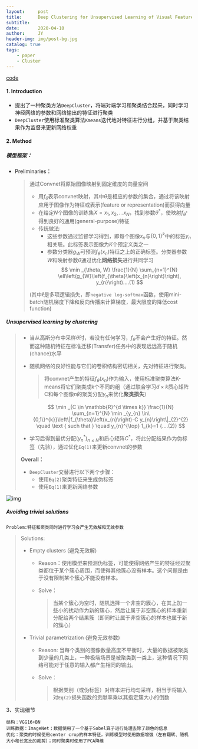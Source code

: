 ```yaml
---
layout:     post
title:      Deep Clustering for Unsupervised Learning of Visual Features
subtitle:   
date:       2020-04-10
author:     JY
header-img: img/post-bg.jpg
catalog: true
tags:
    - paper
    - Cluster
---
```




[code](https://github.com/facebookresearch/deepcluster)

#### 1. Introduction

- 提出了一种聚类方法`DeepCluster`，将端对端学习和聚类结合起来，同时学习神经网络的参数和网络输出的特征进行聚类
- `DeepCluster`使用标准聚类算法`Kmeans`迭代地对特征进行分组，并基于聚类结果作为监督来更新网络权重



#### 2. Method

##### 模型框架：

- Preliminaries：

  > 通过Convnet将原始图像映射到固定维度的向量空间
  >
  > - 用$f_\theta$表示convnet映射，其中$\theta$是相应的参数的集合，通过将该映射应用于图像作为特征或表示(feature or representation)而获得向量
  > - 在给定$N$个图像的训练集$X={x_1,x_2,...x_N}$，找到参数$\theta^*$，使映射$f_{\theta^*}$得到良好的通用(general-purpose)特征
  > - 传统做法:
  >   - 这些参数通过监督学习得到，即每个图像$x_n$与$\{0,1\}^k$中的标签$y_n$相关联。此标签表示图像为$K$个预定义类之一
  >   - 参数分类器$g_W$可预测$f_\theta(x_n)$特征之上的正确标签。分类器参数$W$和映射参数$\theta$通过优化**网络损失**进行共同学习
  > $$
  > \min _{\theta, W} \frac{1}{N} \sum_{n=1}^{N} \ell\left(g_{W}\left(f_{\theta}\left(x_{n}\right)\right), y_{n}\right)....(1)
  > $$
  >
  > (其中$\ell$是多项逻辑损失，即`negative log-softmax`函数，使用mini-batch随机梯度下降和反向传播来计算梯度，最大限度的降低cost function)
  
  

##### Unsupervised learning by clustering

> - 当从高斯分布中采样$\theta$时，若没有任何学习，$f_{\theta}$不会产生好的特征。然而这种随机特征在标准迁移(Transfer)任务中的表现远远高于随机(chance)水平
>
> - 随机网络的良好性能与它们的卷积结构密切相关，先对特征进行聚类。
>
>   > 将convnet产生的特征$f_{\theta}(x_n)$作为输入，使用标准聚类算法K-means将它们聚类成k个不同的组（通过联合学习$d{\times}k$质心矩阵C和每个图像$n$的聚类分配$y_{n}$来优化**聚类损失**）
>
>   $$
>    \min _{C \in \mathbb{R}^{d \times k}} \frac{1}{N} \sum_{n=1}^{N} \min _{y_{n} \in\{0,1\}^{k}}\left\|f_{\theta}\left(x_{n}\right)-C y_{n}\right\|_{2}^{2} \quad \text { such that } \quad y_{n}^{\top} 1_{k}=1  {....(2)}
>   $$
>
> - 学习后得到最优分配$\left(y_{n}^{*}\right)_{n \leq N}$和质心矩阵$C^*$，将此分配结果作为伪标签（先验），通过优化`Eq(1)`来更新convnet的参数
>
> **Overall：** 
>
> - `DeepCluster`交替进行以下两个步骤：
>   - 使用`Eq(2)`聚类特征来生成伪标签
>   - 使用`Eq(1)`来更新网络参数

![img](https://github.com/ZJU-CVs/zju-cvs.github.io/raw/master/img/picture/image1.jpg)

##### Avoiding trivial solutions

`Problem:特征和聚类同时进行学习会产生无效解和无效参数`

> Solutions:
>
> - Empty clusters  (避免无效解)
>   - Reason：使用模型来预测伪标签，可能使得网络产生的特征经过聚类都位于某个簇心周围，而使得其他簇心没有样本。这个问题是由于没有限制某个簇心不能没有样本。
>
>   - Solve：
>
>     > 当某个簇心为空时，随机选择一个非空的簇心，在其上加一些小的扰动作为新的簇心，然后让属于非空簇心的样本重新分配给两个结果簇（即同时让属于非空簇心的样本也属于新的簇心）
>
> - Trivial parametrization  (避免无效参数)
>   - Reason: 当每个类别的图像数量高度不平衡时，大量的数据被聚类到少量的几类上，一种极端场景是被聚类到一类上，这种情况下网络可能对于任意的输入都产生相同的输出。
>
>   - Solve：
>
>     > 根据类别（或伪标签）对样本进行均匀采样，相当于将输入对`Eq(2)`损失函数的贡献率乘以其指定簇大小的倒数
>



3、实现细节

```
结构：VGG16+BN
训练数据：ImageNet；数据使用了一个基于Sobel算子进行处理去除了颜色的信息
优化：聚类的时候使用center crop的样本特征，训练模型时使用数据增强（左右翻转、随机大小和长宽比的裁剪）；同时聚类时使用了PCA降维
```

